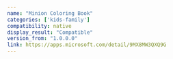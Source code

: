 ```yaml
---
name: "Minion Coloring Book"
categories: ['kids-family']
compatibility: native
display_result: "Compatible"
version_from: "1.0.0.0"
link: https://apps.microsoft.com/detail/9MX8MW3QXQ9G
---
```


